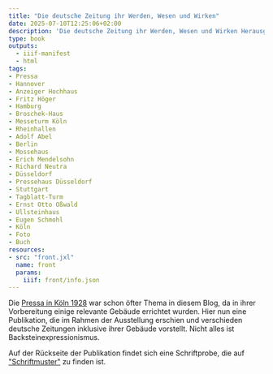 ```yaml
---
title: "Die deutsche Zeitung ihr Werden, Wesen und Wirken"
date: 2025-07-10T12:25:06+02:00
description: 'Die deutsche Zeitung ihr Werden, Wesen und Wirken Herausgegeben vom Verein Deutscher Zeitungs-Verleger, Berlin, 1928. <a class="worldcat" href="http://www.worldcat.org/oclc/1284583115">&nbsp;</a>'
type: book
outputs:
  - iiif-manifest
  - html
tags:
- Pressa
- Hannover
- Anzeiger Hochhaus
- Fritz Höger
- Hamburg
- Broschek-Haus
- Messeturm Köln
- Rheinhallen
- Adolf Abel
- Berlin
- Mossehaus
- Erich Mendelsohn
- Richard Neutra
- Düsseldorf
- Pressehaus Düsseldorf
- Stuttgart
- Tagblatt-Turm
- Ernst Otto Oßwald
- Ullsteinhaus
- Eugen Schmohl
- Köln
- Foto
- Buch
resources:
- src: "front.jxl"
  name: front
  params:
    iiif: front/info.json
---
```


Die [Pressa in Köln 1928](https://de.wikipedia.org/wiki/Pressa) war schon öfter Thema in diesem Blog, da in ihrer Vorbereitung einige relevante Gebäude errichtet wurden. Hier nun eine Publikation, die im Rahmen der Ausstellung erschien und verschieden deutsche Zeitungen inklusive ihrer Gebäude vorstellt. Nicht alles ist Backsteinexpressionismus.

Auf der Rückseite der Publikation findet sich eine Schriftprobe, die auf ["Schriftmuster"](https://schriftmuster.projektemacher.org/post/fette-metropolis) zu finden ist.
